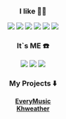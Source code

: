 
<div align="center">
  
### I like 🧑‍💻
<div>
<img src="https://img.shields.io/badge/Node.js-7BA366?style=flat-square&logo=Node.js&logoColor=white"/>
<img src="https://img.shields.io/badge/JavaScript-FFBF40?style=flat-square&logo=JavaScript&logoColor=white"/>
<img src="https://img.shields.io/badge/Node.js-7BA366?style=flat-square&logo=Node.js&logoColor=white"/>
<img src="https://img.shields.io/badge/React-82D7ED?style=flat-square&logo=React&logoColor=black"/>
<img src="https://img.shields.io/badge/MongoDB-4EA75C?style=flat-square&logo=MongoDB&logoColor=white"/>
<img src="https://img.shields.io/badge/Docker-2496ED?style=flat-square&logo=Docker&logoColor=white"/>
  </div>
  
  
### It\`s ME ☎️
<div>
<a href="https://velog.io/@devookim" target="_blank"><img src="https://img.shields.io/badge/velog-60C69A?style=flat-square&logo=Vimeo&logoColor=white"/></a>
<a href="https://velog.io/@devookim" target="_blank"><img src="https://img.shields.io/badge/Resume-9D549D?style=flat-square&logo=Revolut&logoColor=white"/></a>
<a href="mailto:khwoo8026@gmail.com" target="_blank"><img src="https://img.shields.io/badge/Gmail-EA4335?style=flat-square&logo=Gmail&logoColor=white"/></a>
</div>

### My Projects ⬇️
**[EveryMusic](https://everymusic.devookim.com)**<br>
**[Khweather](http://khweather.devookim.com)**
</div>

